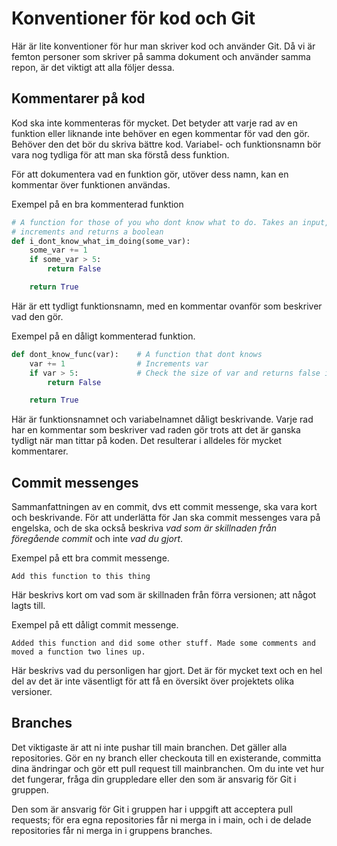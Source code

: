 # Konventioner för kod och Git
Här är lite konventioner för hur man skriver kod och använder Git. Då vi är femton personer som skriver på samma dokument och använder samma repon, är det viktigt att alla följer dessa.

## Kommentarer på kod
Kod ska inte kommenteras för mycket. Det betyder att varje rad av en funktion eller liknande inte behöver en egen kommentar för vad den gör. Behöver den det bör du skriva bättre kod. Variabel- och funktionsnamn bör vara nog tydliga för att man ska förstå dess funktion.

För att dokumentera vad en funktion gör, utöver dess namn, kan en kommentar över funktionen användas.

Exempel på en bra kommenterad funktion

```python
# A function for those of you who dont know what to do. Takes an input, 
# increments and returns a boolean
def i_dont_know_what_im_doing(some_var):
    some_var += 1
    if some_var > 5:
        return False

    return True
```

Här är ett tydligt funktionsnamn, med en kommentar ovanför som beskriver vad den gör.

Exempel på en dåligt kommenterad funktion.

```python
def dont_know_func(var):    # A function that dont knows
    var += 1                # Increments var
    if var > 5:             # Check the size of var and returns false if it is bigger than five
        return False

    return True
```

Här är funktionsnamnet och variabelnamnet dåligt beskrivande. Varje rad har en kommentar som beskriver vad raden gör trots att det är ganska tydligt när man tittar på koden. Det resulterar i alldeles för mycket kommentarer.

## Commit messenges
Sammanfattningen av en commit, dvs ett commit messenge, ska vara kort och beskrivande. För att underlätta för Jan ska commit messenges vara på engelska, och de ska också beskriva _vad som är skillnaden från föregående commit_ och inte _vad du gjort_.

Exempel på ett bra commit messenge.

```
Add this function to this thing
```

Här beskrivs kort om vad som är skillnaden från förra versionen; att något lagts till.

Exempel på ett dåligt commit messenge.

```
Added this function and did some other stuff. Made some comments and moved a function two lines up.
```

Här beskrivs vad du personligen har gjort. Det är för mycket text och en hel del av det är inte väsentligt för att få en översikt över projektets olika versioner.

## Branches
Det viktigaste är att ni inte pushar till main branchen. Det gäller alla repositories. Gör en ny branch eller checkouta till en existerande, committa dina ändringar och gör ett pull request till mainbranchen. Om du inte vet hur det fungerar, fråga din gruppledare eller den som är ansvarig för Git i gruppen.

Den som är ansvarig för Git i gruppen har i uppgift att acceptera pull requests; för era egna repositories får ni merga in i main, och i de delade repositories får ni merga in i gruppens branches.
